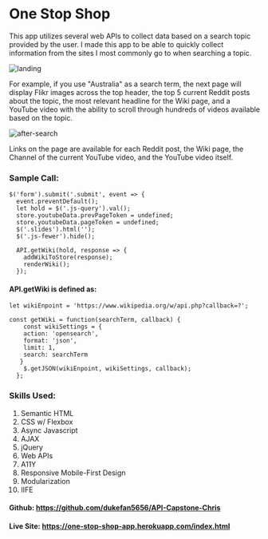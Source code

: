 # One Stop Shop

This app utilizes several web APIs to collect data based on a search topic provided by the user. I made this app to be able to quickly collect
information from the sites I most commonly go to when searching a topic. 

![landing](https://user-images.githubusercontent.com/34799623/56173476-bd3e2380-5fbb-11e9-8ccc-9f41ed8f648a.jpg)

For example, if you use "Australia" as a search term, the next page will display Flikr images across the top header, the top 5 current Reddit
posts about the topic, the most relevant headline for the Wiki page, and a YouTube video with the ability to scroll
through hundreds of videos available based on the topic.

![after-search](https://user-images.githubusercontent.com/34799623/56173413-6b959900-5fbb-11e9-80c3-a02d5fbc8554.jpg)

Links on the page are available for each Reddit post, the Wiki page, the Channel of the current YouTube video, and the YouTube video itself. 

  ### Sample Call:

    $('form').submit('.submit', event => {
      event.preventDefault();
      let hold = $('.js-query').val();
      store.youtubeData.prevPageToken = undefined;
      store.youtubeData.pageToken = undefined;
      $('.slides').html('');
      $('.js-fewer').hide();

      API.getWiki(hold, response => {
        addWikiToStore(response);
        renderWiki();
      });
      
 #### API.getWiki is defined as:
 
   `let wikiEnpoint = 'https://www.wikipedia.org/w/api.php?callback=?';`
 
    const getWiki = function(searchTerm, callback) {
        const wikiSettings = {
        action: 'opensearch',
        format: 'json',
        limit: 1,
        search: searchTerm
       }
        $.getJSON(wikiEnpoint, wikiSettings, callback);
      };

### Skills Used:
  1. Semantic HTML
  2. CSS w/ Flexbox
  3. Async Javascript
  4. AJAX
  5. jQuery
  6. Web APIs
  7. A11Y
  8. Responsive Mobile-First Design
  9. Modularization
  10. IIFE

#### Github: https://github.com/dukefan5656/API-Capstone-Chris

#### Live Site: https://one-stop-shop-app.herokuapp.com/index.html
